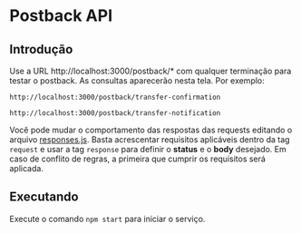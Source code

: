 # Postback API


## Introdução

Use a URL http://localhost:3000/postback/* com qualquer terminação para testar o postback.
As consultas aparecerão nesta tela. Por exemplo:

`http://localhost:3000/postback/transfer-confirmation`

`http://localhost:3000/postback/transfer-notification`

Você pode mudar o comportamento das respostas das requests editando o arquivo [responses.js](./responses.js).
Basta acrescentar requisitos aplicáveis dentro da tag `request` e usar a tag `response` para definir o **status** e o **body** desejado.
Em caso de conflito de regras, a primeira que cumprir os requisitos será aplicada.


## Executando

Execute o comando `npm start` para iniciar o serviço.

